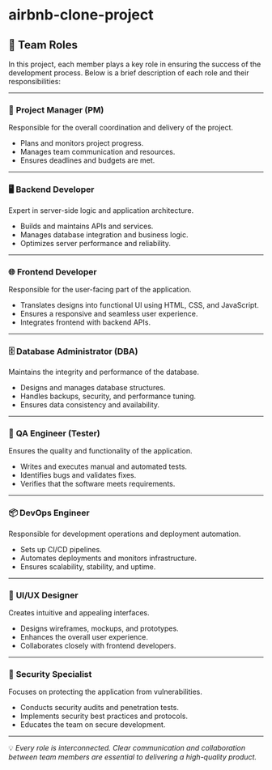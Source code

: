 # airbnb-clone-project

## 👥 Team Roles

In this project, each member plays a key role in ensuring the success of the development process. Below is a brief description of each role and their responsibilities:

---

### 🧠 **Project Manager (PM)**
Responsible for the overall coordination and delivery of the project.  
- Plans and monitors project progress.  
- Manages team communication and resources.  
- Ensures deadlines and budgets are met.

---

### 🖥 **Backend Developer**
Expert in server-side logic and application architecture.  
- Builds and maintains APIs and services.  
- Manages database integration and business logic.  
- Optimizes server performance and reliability.

---

### 🌐 **Frontend Developer**
Responsible for the user-facing part of the application.  
- Translates designs into functional UI using HTML, CSS, and JavaScript.  
- Ensures a responsive and seamless user experience.  
- Integrates frontend with backend APIs.

---

### 🗄 **Database Administrator (DBA)**
Maintains the integrity and performance of the database.  
- Designs and manages database structures.  
- Handles backups, security, and performance tuning.  
- Ensures data consistency and availability.

---

### 🧪 **QA Engineer (Tester)**
Ensures the quality and functionality of the application.  
- Writes and executes manual and automated tests.  
- Identifies bugs and validates fixes.  
- Verifies that the software meets requirements.

---

### 📦 **DevOps Engineer**
Responsible for development operations and deployment automation.  
- Sets up CI/CD pipelines.  
- Automates deployments and monitors infrastructure.  
- Ensures scalability, stability, and uptime.

---

### 🎨 **UI/UX Designer**
Creates intuitive and appealing interfaces.  
- Designs wireframes, mockups, and prototypes.  
- Enhances the overall user experience.  
- Collaborates closely with frontend developers.

---

### 🔐 **Security Specialist**
Focuses on protecting the application from vulnerabilities.  
- Conducts security audits and penetration tests.  
- Implements security best practices and protocols.  
- Educates the team on secure development.

---

💡 *Every role is interconnected. Clear communication and collaboration between team members are essential to delivering a high-quality product.*
